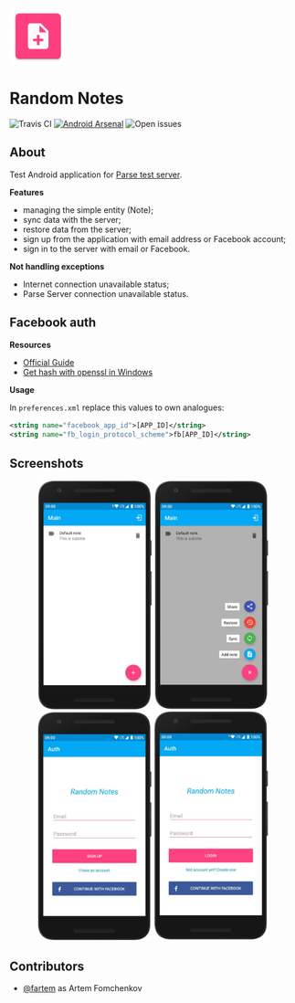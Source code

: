 <img src="media/ic_app.png" height="100px" />

Random Notes
=======================

![Travis CI](https://img.shields.io/travis/fartem/parse-android-test-app?style=flat-square)
[![Android Arsenal](https://img.shields.io/badge/Android%20Arsenal-site-brightgreen?style=flat-square)](https://android-arsenal.com/details/3/7906)
![Open issues](https://img.shields.io/github/issues-raw/fartem/parse-android-test-app.svg?color=ff534a&style=flat-square)

About
-------------------

Test Android application for [Parse test server](https://github.com/fartem/parse-test-server).

__Features__

* managing the simple entity (Note);
* sync data with the server;
* restore data from the server;
* sign up from the application with email address or Facebook account;
* sign in to the server with email or Facebook.

__Not handling exceptions__

* Internet connection unavailable status;
* Parse Server connection unavailable status.

Facebook auth
-------------------

__Resources__

* [Official Guide](https://developers.facebook.com/docs/facebook-login/android)
* [Get hash with openssl in Windows](https://github.com/magus/react-native-facebook-login/issues/297#issuecomment-433816732)

__Usage__

In `preferences.xml` replace this values to own analogues:

```xml
<string name="facebook_app_id">[APP_ID]</string>
<string name="fb_login_protocol_scheme">fb[APP_ID]</string>
```

Screenshots
-------------------

<p align="center">
  <img src="media/screenshot_01.png" width="200" />
  <img src="media/screenshot_02.png" width="200" />
  <img src="media/screenshot_03.png" width="200" />
  <img src="media/screenshot_04.png" width="200" />
</p>

Contributors
-------------------

* [@fartem](https://github.com/fartem) as Artem Fomchenkov
